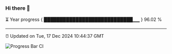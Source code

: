 ### Hi there 👋

⏳ Year progress { ████████████████████████████▁▁ } 96.02 %

---

⏰ Updated on Tue, 17 Dec 2024 10:44:37 GMT

![Progress Bar CI](https://github.com/IshwaranRudhara/GIT-ACTION/workflows/Progress%20Bar%20CI/badge.svg)
